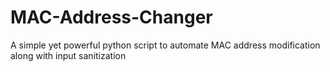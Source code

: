 # MAC-Address-Changer
A simple yet powerful python script to automate MAC address modification along with input sanitization
